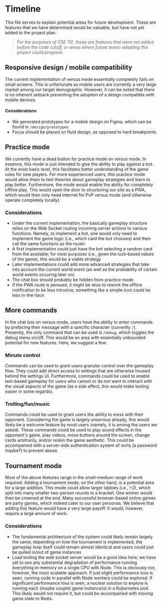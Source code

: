 # Timeline

This file serves to explain potential areas for future development. These are features that we have determined would be valuable, but have not yet added to the project plan. 

> _For the purposes of CSE 112, these are features that were not added before the code cutoff, or areas where future teams adopting this project could progress._

## Responsive design / mobile compatibility
The current implementation of versus mode essentially completely fails on small screens. This is unfortunate as mobile users are currently a very large market among our target demographic. However, it can be noted that there is no inherent setback preventing the adoption of a design compatible with mobile devices.

#### Considerations
- We generated prototypes for a mobile design on Figma, which can be found in `/design/prototypes`
- Focus should be placed on fluid design, as opposed to hard breakpoints

## Practice mode
We currently have a dead button for practice mode on versus mode. In essence, this mode is just intended to give the ability to play against a bot. At the most basic level, this facilitates better understanding of the game rules for new players. For more experienced users, this practice mode would allow them to test theories about gameplay strategies and learn to play better. Furthermore, the mode would enable the ability for completely offline play. This would open the door to structuring our site as a PWA, which would then only need internet for PvP versus mode (and otherwise operate completely locally).

### Considerations
- Under the current implementation, the basically gameplay structure relies on the Web Socket routing incoming server actions to various functions. Namely, to implement a bot, one would only need to implement the game logic (i.e., which card the bot chooses) and then call the same functions as the router. 
- A first implementation could just have the bot selecting a random card from the available; for most purposes (i.e., given the luck-based nature of the game), this would be a viable strategy
- Later implementations could add more advanced strategies that take into account the current world event (as well as the probability of certain world events occuring later on)
- The chat box should probably be hidden from practice mode
- If the PWA route is persued, it might be wise to rework the offline notification to be less intrusive; something like a simple icon could be less in-the-face

## More commands
In the chat box on versus mode, users have the ability to enter commands by prefacing their message with a specific character (currently `/`). Presently, the only command that can be used is `/debug`, which toggles the debug menu on/off. This would be an area with essentially unbounded potential for new features. Here, we suggest a few:

### Minute control
Commands can be used to grant users granular control over the gameplay flow. They could add direct access to settings that are otherwise housed behind the settings UI. Furthermore, commands could be used to enable text-based gameplay for users who cannot or do not want to interact with the visual aspects of the game (as a side effect, this would make testing easier in some regards).

### Trolling/fun/music
Commands could be used to grant users the ability to mess with their opponent. Considering the game is largely unserious already, this would likely be a welcome feature by most users (namely, it is among the users we asked). These commands could be used to play sound effects in the opponent's game, play videos, move buttons around the screen, change cards arbitrarily, and/or reskin the game aesthetic. This could be accompanied with a server-side authentication system of sorts (a password maybe?) to prevent abuse.

## Tournament mode
Most of the above features range in the small–medium range of work required. Adding a tournament mode, on the other hand, is a potential area for a large addition. This mode could allow larger lobbies (i.e., >2), which split into many smaller two-person rounds in a bracket. One winner would then be crowned at the end. Many successful browser-based online games are party games, which indeed cater to our user personas. We believe that adding this feature would have a very large payoff. It would, however, require a large amount of work.

### Considerations
- The fundamental architecture of the system could likely remain largely the same; depending on how the tournament is implemented, the gameplay loop itself could remain almost identical and users could just be pulled in/out of game instances
- Load testing the web socket server would be a good idea here; we have yet to see any substantial degradation of performance running everything in-memory on a single CPU with Node. This is obviously not, however, the most scalable approach. If just slight performance loss is seen, running code in parallel with Node workers could be explored. If significant performance loss is seen, a nuclear solution to explore is running each (maybe couple) game instance(s) in a Kubernetes pod. This likely would not require it, but could be accompanied with moving game state to Redis.